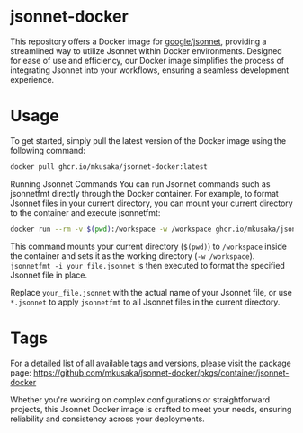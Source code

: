# jsonnet-docker
This repository offers a Docker image for [google/jsonnet](https://github.com/google/jsonnet.git), providing a streamlined way to utilize Jsonnet within Docker environments. Designed for ease of use and efficiency, our Docker image simplifies the process of integrating Jsonnet into your workflows, ensuring a seamless development experience.

# Usage
To get started, simply pull the latest version of the Docker image using the following command:

```bash
docker pull ghcr.io/mkusaka/jsonnet-docker:latest
```

Running Jsonnet Commands
You can run Jsonnet commands such as jsonnetfmt directly through the Docker container. For example, to format Jsonnet files in your current directory, you can mount your current directory to the container and execute jsonnetfmt:

```bash
docker run --rm -v $(pwd):/workspace -w /workspace ghcr.io/mkusaka/jsonnet-docker:latest jsonnetfmt -i your_file.jsonnet
```

This command mounts your current directory (`$(pwd)`) to `/workspace` inside the container and sets it as the working directory (`-w /workspace`). `jsonnetfmt -i your_file.jsonnet` is then executed to format the specified Jsonnet file in place.

Replace `your_file.jsonnet` with the actual name of your Jsonnet file, or use `*.jsonnet` to apply `jsonnetfmt` to all Jsonnet files in the current directory.

# Tags

For a detailed list of all available tags and versions, please visit the package page: https://github.com/mkusaka/jsonnet-docker/pkgs/container/jsonnet-docker

Whether you're working on complex configurations or straightforward projects, this Jsonnet Docker image is crafted to meet your needs, ensuring reliability and consistency across your deployments.
